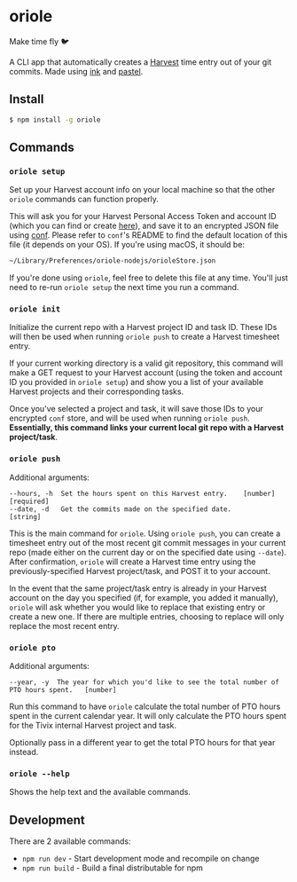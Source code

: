 # oriole

Make time fly 🐦

A CLI app that automatically creates a [Harvest](https://www.getharvest.com/) time entry out of your git commits.
Made using [ink](https://github.com/vadimdemedes/ink) and [pastel](https://github.com/vadimdemedes/ink).

## Install

```bash
$ npm install -g oriole
```


## Commands

### `oriole setup`
Set up your Harvest account info on your local machine so that the other `oriole`
commands can function properly.

This will ask you for your Harvest Personal Access Token and account ID (which you can find or create [here](https://id.getharvest.com/developers)), and save it to an encrypted JSON file using [conf](https://github.com/sindresorhus/conf).
Please refer to `conf`'s README to find the default location of this file (it depends on your OS). If you're using macOS, it should be:
```bash
~/Library/Preferences/oriole-nodejs/orioleStore.json
```
If you're done using `oriole`, feel free to delete this file at any time. You'll just need to re-run `oriole setup` the next time you run a command.

### `oriole init`
Initialize the current repo with a Harvest project ID and task ID. These IDs
will then be used when running `oriole push` to create a Harvest timesheet
entry.

If your current working directory is a valid git repository, this command will make a GET request to your Harvest account (using the token and account ID you provided in `oriole setup`) and show you a list of your available Harvest projects and their corresponding tasks.

Once you've selected a project and task, it will save those IDs to your encrypted `conf` store, and will be used when running `oriole push`. **Essentially, this command links your current local git repo with a Harvest project/task**.

### `oriole push`

Additional arguments:
```
--hours, -h  Set the hours spent on this Harvest entry.    [number] [required]
--date, -d   Get the commits made on the specified date.              [string]
```
This is the main command for `oriole`. Using `oriole push`, you can create a timesheet entry out of the most recent git commit messages in your current repo
(made either on the current day or on the specified date using `--date`). After confirmation, `oriole` will create a Harvest time entry using the previously-specified Harvest project/task, and POST it to your account.

In the event that the same project/task entry is already in your Harvest account on the day you specified (if, for example, you added it manually), `oriole` will ask whether you would like to replace that existing entry or create a new one. If there are multiple entries, choosing to replace will only replace the most recent entry.

### `oriole pto`
Additional arguments:
```
--year, -y  The year for which you'd like to see the total number of PTO hours spent.	[number]
```

Run this command to have `oriole` calculate the total number of PTO hours spent in the current calendar year. It will only calculate the PTO hours spent for the Tivix internal Harvest project and task.

Optionally pass in a different year to get the total PTO hours for that year instead.

### `oriole --help`
Shows the help text and the available commands.


## Development
There are 2 available commands:

- `npm run dev` - Start development mode and recompile on change
- `npm run build` - Build a final distributable for npm
